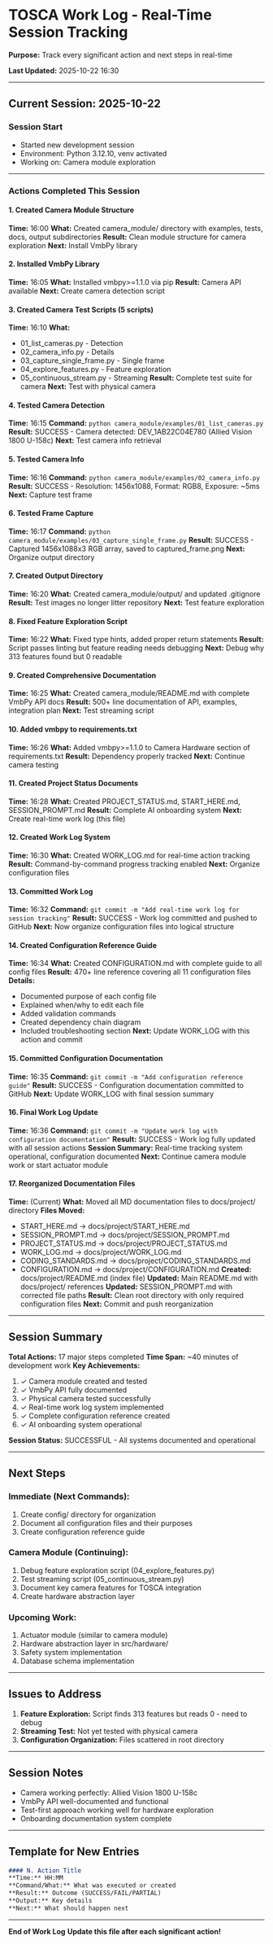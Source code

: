 # TOSCA Work Log - Real-Time Session Tracking

**Purpose:** Track every significant action and next steps in real-time

**Last Updated:** 2025-10-22 16:30

---

## Current Session: 2025-10-22

### Session Start
- Started new development session
- Environment: Python 3.12.10, venv activated
- Working on: Camera module exploration

---

### Actions Completed This Session

#### 1. Created Camera Module Structure
**Time:** 16:00
**What:** Created camera_module/ directory with examples, tests, docs, output subdirectories
**Result:** Clean module structure for camera exploration
**Next:** Install VmbPy library

#### 2. Installed VmbPy Library
**Time:** 16:05
**What:** Installed vmbpy>=1.1.0 via pip
**Result:** Camera API available
**Next:** Create camera detection script

#### 3. Created Camera Test Scripts (5 scripts)
**Time:** 16:10
**What:**
- 01_list_cameras.py - Detection
- 02_camera_info.py - Details
- 03_capture_single_frame.py - Single frame
- 04_explore_features.py - Feature exploration
- 05_continuous_stream.py - Streaming
**Result:** Complete test suite for camera
**Next:** Test with physical camera

#### 4. Tested Camera Detection
**Time:** 16:15
**Command:** `python camera_module/examples/01_list_cameras.py`
**Result:** SUCCESS - Camera detected: DEV_1AB22C04E780 (Allied Vision 1800 U-158c)
**Next:** Test camera info retrieval

#### 5. Tested Camera Info
**Time:** 16:16
**Command:** `python camera_module/examples/02_camera_info.py`
**Result:** SUCCESS - Resolution: 1456x1088, Format: RGB8, Exposure: ~5ms
**Next:** Capture test frame

#### 6. Tested Frame Capture
**Time:** 16:17
**Command:** `python camera_module/examples/03_capture_single_frame.py`
**Result:** SUCCESS - Captured 1456x1088x3 RGB array, saved to captured_frame.png
**Next:** Organize output directory

#### 7. Created Output Directory
**Time:** 16:20
**What:** Created camera_module/output/ and updated .gitignore
**Result:** Test images no longer litter repository
**Next:** Test feature exploration

#### 8. Fixed Feature Exploration Script
**Time:** 16:22
**What:** Fixed type hints, added proper return statements
**Result:** Script passes linting but feature reading needs debugging
**Next:** Debug why 313 features found but 0 readable

#### 9. Created Comprehensive Documentation
**Time:** 16:25
**What:** Created camera_module/README.md with complete VmbPy API docs
**Result:** 500+ line documentation of API, examples, integration plan
**Next:** Test streaming script

#### 10. Added vmbpy to requirements.txt
**Time:** 16:26
**What:** Added vmbpy>=1.1.0 to Camera Hardware section of requirements.txt
**Result:** Dependency properly tracked
**Next:** Continue camera testing

#### 11. Created Project Status Documents
**Time:** 16:28
**What:** Created PROJECT_STATUS.md, START_HERE.md, SESSION_PROMPT.md
**Result:** Complete AI onboarding system
**Next:** Create real-time work log (this file)

#### 12. Created Work Log System
**Time:** 16:30
**What:** Created WORK_LOG.md for real-time action tracking
**Result:** Command-by-command progress tracking enabled
**Next:** Organize configuration files

#### 13. Committed Work Log
**Time:** 16:32
**Command:** `git commit -m "Add real-time work log for session tracking"`
**Result:** SUCCESS - Work log committed and pushed to GitHub
**Next:** Now organize configuration files into logical structure

#### 14. Created Configuration Reference Guide
**Time:** 16:34
**What:** Created CONFIGURATION.md with complete guide to all config files
**Result:** 470+ line reference covering all 11 configuration files
**Details:**
  - Documented purpose of each config file
  - Explained when/why to edit each file
  - Added validation commands
  - Created dependency chain diagram
  - Included troubleshooting section
**Next:** Update WORK_LOG with this action and commit

#### 15. Committed Configuration Documentation
**Time:** 16:35
**Command:** `git commit -m "Add configuration reference guide"`
**Result:** SUCCESS - Configuration documentation committed to GitHub
**Next:** Update WORK_LOG with final session summary

#### 16. Final Work Log Update
**Time:** 16:36
**Command:** `git commit -m "Update work log with configuration documentation"`
**Result:** SUCCESS - Work log fully updated with all session actions
**Session Summary:** Real-time tracking system operational, configuration documented
**Next:** Continue camera module work or start actuator module

#### 17. Reorganized Documentation Files
**Time:** (Current)
**What:** Moved all MD documentation files to docs/project/ directory
**Files Moved:**
  - START_HERE.md → docs/project/START_HERE.md
  - SESSION_PROMPT.md → docs/project/SESSION_PROMPT.md
  - PROJECT_STATUS.md → docs/project/PROJECT_STATUS.md
  - WORK_LOG.md → docs/project/WORK_LOG.md
  - CODING_STANDARDS.md → docs/project/CODING_STANDARDS.md
  - CONFIGURATION.md → docs/project/CONFIGURATION.md
**Created:** docs/project/README.md (index file)
**Updated:** Main README.md with docs/project/ references
**Updated:** SESSION_PROMPT.md with corrected file paths
**Result:** Clean root directory with only required configuration files
**Next:** Commit and push reorganization

---

## Session Summary

**Total Actions:** 17 major steps completed
**Time Span:** ~40 minutes of development work
**Key Achievements:**
1. ✓ Camera module created and tested
2. ✓ VmbPy API fully documented
3. ✓ Physical camera tested successfully
4. ✓ Real-time work log system implemented
5. ✓ Complete configuration reference created
6. ✓ AI onboarding system operational

**Session Status:** SUCCESSFUL - All systems documented and operational

---

## Next Steps

### Immediate (Next Commands):
1. Create config/ directory for organization
2. Document all configuration files and their purposes
3. Create configuration reference guide

### Camera Module (Continuing):
1. Debug feature exploration script (04_explore_features.py)
2. Test streaming script (05_continuous_stream.py)
3. Document key camera features for TOSCA integration
4. Create hardware abstraction layer

### Upcoming Work:
1. Actuator module (similar to camera module)
2. Hardware abstraction layer in src/hardware/
3. Safety system implementation
4. Database schema implementation

---

## Issues to Address

1. **Feature Exploration:** Script finds 313 features but reads 0 - need to debug
2. **Streaming Test:** Not yet tested with physical camera
3. **Configuration Organization:** Files scattered in root directory

---

## Session Notes

- Camera working perfectly: Allied Vision 1800 U-158c
- VmbPy API well-documented and functional
- Test-first approach working well for hardware exploration
- Onboarding documentation system complete

---

## Template for New Entries

```markdown
#### N. Action Title
**Time:** HH:MM
**Command/What:** What was executed or created
**Result:** Outcome (SUCCESS/FAIL/PARTIAL)
**Output:** Key details
**Next:** What should happen next
```

---

**End of Work Log**
**Update this file after each significant action!**
